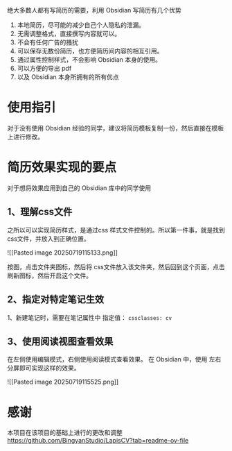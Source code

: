 绝大多数人都有写简历的需要，利用 Obsidian 写简历有几个优势

1. 本地简历，尽可能的减少自己个人隐私的泄漏。
2. 无需调整格式，直接撰写内容就可以。
3. 不会有任何广告的搔扰
4. 可以保存无数份简历，也方便简历间内容的相互引用。
5. 通过属性控制样式，不会影响 Obsidian 本身的使用。
6. 可以方便的导出 pdf 
7. 以及 Obsidian 本身所拥有的所有优点


# 使用指引

对于没有使用 Obsidian 经验的同学，建议将简历模板复制一份，然后直接在模板上进行修改。


# 简历效果实现的要点

对于想将效果应用到自己的 Obsidian 库中的同学使用
## 1、理解css文件

之所以可以实现简历样式，是通过css 样式文件控制的。所以第一件事，就是找到css文件，并放入到正确位置。

![[Pasted image 20250719115133.png]]

按图，点击文件夹图标，然后将 css文件放入该文件夹，然后回到这个页面，点击刷新图标，然后开启这个文件。


## 2、指定对特定笔记生效


1、新建笔记时，需要在笔记属性中 指定值： `cssclasses: cv`


## 3、使用阅读视图查看效果

在左侧使用编辑模式，右侧使用阅读模式查看效果。
在 Obsidian 中，使用 左右分屏即可实现这样的效果。

![[Pasted image 20250719115525.png]]

# 感谢

本项目在该项目的基础上进行的更改和调整
https://github.com/BingyanStudio/LapisCV?tab=readme-ov-file